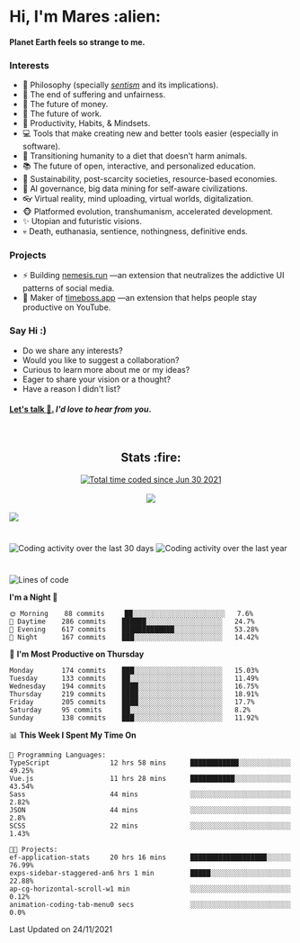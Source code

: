 <h1>Hi, I'm Mares :alien:</h1>

#### Planet Earth feels so strange to me.

### **Interests**

- 🌊 Philosophy (specially [_sentism_][sentismmedium] and its implications).
- 🎯 The end of suffering and unfairness.
- 💸 The future of money.
- 💼 The future of work.
- 🧠 Productivity, Habits, & Mindsets.
- 💻 Tools that make creating new and better tools easier (especially in software).
- 🥗 Transitioning humanity to a diet that doesn't harm animals.
- 📚 The future of open, interactive, and personalized education.
- 🌱 Sustainability, post-scarcity societies, resource-based economies.
- 🤖 AI governance, big data mining for self-aware civilizations.
- 👓 Virtual reality, mind uploading, virtual worlds, digitalization.
- 🐵 Platformed evolution, transhumanism, accelerated development.
- ✨ Utopian and futuristic visions.
- 💀 Death, euthanasia, sentience, nothingness, definitive ends.


### **Projects**

- ⚡ Building [nemesis.run](https://nemesis.run) —an extension that neutralizes the addictive UI patterns of social media.
- 💎 Maker of [timeboss.app](https://timeboss.app) —an extension that helps people stay productive on YouTube.


### **Say Hi :)**

- Do we share any interests?
- Would you like to suggest a collaboration?
- Curious to learn more about me or my ideas?
- Eager to share your vision or a thought?
- Have a reason I didn't list?

#### [Let's talk :wave:.](mailto:mareszhar@gmail.com) _I'd love to hear from you_.

[sentismmedium]: https://medium.com/@mareszhar/born-a-prisoner-a-reflection-about-life-its-struggles-and-a-plan-to-escape-d8566ce9b026

<br>

<h2 align="center">Stats :fire:</h2>

<div align="center">
  <a href="https://wakatime.com/@cfdc0e0d-4860-4b62-9ff0-cb659185525e">
    <img src="https://wakatime.com/badge/user/cfdc0e0d-4860-4b62-9ff0-cb659185525e.svg" alt="Total time coded since Jun 30 2021" />
  </a>
</div>

<br>

<div align="center">
  <img src="https://github-readme-streak-stats.herokuapp.com?user=mareszhar&theme=black-ice&hide_border=true&stroke=FFFFFF15&ring=DF8FFE&fire=DF8FFE&currStreakLabel=DF8FFE&background=1A232A&currStreakNum=86FFAB&dates=B1AAB3FF">
</div>

<!-- Add or remove this: &dates=B1AAB3FF at the end of the streak stats URL if they get bugged and aren't updating -->

<br>

<img src="https://activity-graph.herokuapp.com/graph?username=mareszhar&theme=nord&bg_color=00000000&color=979797&line=DF8FFE&point=00000000&area=true&hide_border=true">

<br>

<h1></h1>

<img src="https://wakatime.com/share/@mares/5df0ff02-9c79-41b4-b540-51dc9c65a57b.svg" alt="Coding activity over the last 30 days" />
<img src="https://wakatime.com/share/@mares/ea89ba71-f374-40af-930c-e0655909fe37.svg" alt="Coding activity over the last year" />

<h1></h1>

<!--START_SECTION:waka-->
![Lines of code](https://img.shields.io/badge/From%20Hello%20World%20I%27ve%20Written-168627%20lines%20of%20code-blue)

**I'm a Night 🦉** 

```text
🌞 Morning    88 commits     ██░░░░░░░░░░░░░░░░░░░░░░░   7.6% 
🌆 Daytime    286 commits    ██████░░░░░░░░░░░░░░░░░░░   24.7% 
🌃 Evening    617 commits    █████████████░░░░░░░░░░░░   53.28% 
🌙 Night      167 commits    ███░░░░░░░░░░░░░░░░░░░░░░   14.42%

```
📅 **I'm Most Productive on Thursday** 

```text
Monday       174 commits    ███░░░░░░░░░░░░░░░░░░░░░░   15.03% 
Tuesday      133 commits    ██░░░░░░░░░░░░░░░░░░░░░░░   11.49% 
Wednesday    194 commits    ████░░░░░░░░░░░░░░░░░░░░░   16.75% 
Thursday     219 commits    ████░░░░░░░░░░░░░░░░░░░░░   18.91% 
Friday       205 commits    ████░░░░░░░░░░░░░░░░░░░░░   17.7% 
Saturday     95 commits     ██░░░░░░░░░░░░░░░░░░░░░░░   8.2% 
Sunday       138 commits    ███░░░░░░░░░░░░░░░░░░░░░░   11.92%

```


📊 **This Week I Spent My Time On** 

```text
💬 Programming Languages: 
TypeScript               12 hrs 58 mins      ████████████░░░░░░░░░░░░░   49.25% 
Vue.js                   11 hrs 28 mins      ███████████░░░░░░░░░░░░░░   43.54% 
Sass                     44 mins             ░░░░░░░░░░░░░░░░░░░░░░░░░   2.82% 
JSON                     44 mins             ░░░░░░░░░░░░░░░░░░░░░░░░░   2.8% 
SCSS                     22 mins             ░░░░░░░░░░░░░░░░░░░░░░░░░   1.43%

🐱‍💻 Projects: 
ef-application-stats     20 hrs 16 mins      ███████████████████░░░░░░   76.99% 
exps-sidebar-staggered-an6 hrs 1 min         █████░░░░░░░░░░░░░░░░░░░░   22.88% 
ap-cg-horizontal-scroll-w1 min               ░░░░░░░░░░░░░░░░░░░░░░░░░   0.12% 
animation-coding-tab-menu0 secs              ░░░░░░░░░░░░░░░░░░░░░░░░░   0.0%

```


 Last Updated on 24/11/2021
<!--END_SECTION:waka-->
